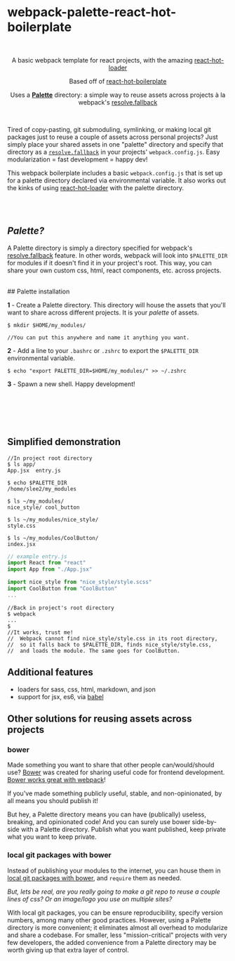 # webpack-palette-react-hot-boilerplate
<br>
<p align="center">A basic webpack template for react projects, with the amazing <a href="https://github.com/gaearon/react-hot-loader/react-hot-loader">react-hot-loader</a></p>

<p align="center">Based off of <a href="https://github.com/gaearon/react-hot-boilerplate">react-hot-boilerplate</a></p>

<p align="center">Uses a <a href="#palette"><b>Palette</b></a> directory: a simple way to reuse assets across projects à la webpack's <a href="http://webpack.github.io/docs/configuration.html#resolve-fallback"> resolve.fallback</a></p>

<br>

Tired of copy-pasting, git submoduling, symlinking, or making local git packages just to reuse a couple of assets across personal projects? Just simply place your shared assets in one "palette" directory and specify that directory as a [`resolve.fallback`](http://webpack.github.io/docs/configuration.html#resolve-fallback) in your projects' `webpack.config.js`.  Easy modularization = fast development = happy dev! 

This webpack boilerplate includes a basic `webpack.config.js` that is set up for a palette directory declared via environmental variable. It also works out the kinks of using [react-hot-loader](https://github.com/gaearon/react-hot-loader/react-hot-loader) with the palette directory.

<br><br>
## <a name="palette"></a> *Palette?*
A Palette directory is simply a directory specified for webpack's [resolve.fallback](http://webpack.github.io/docs/configuration.html#resolve-fallback) feature. In other words, webpack will look into `$PALETTE_DIR` for modules if it doesn't find it in your project's root. This way, you can share your own custom css, html, react components, etc. across projects. 


<br>
## Palette installation

**1** -  Create a Palette directory. This directory will house the assets that you'll want to share across different projects. It is your *palette* of assets.

```
$ mkdir $HOME/my_modules/

//You can put this anywhere and name it anything you want.
```

**2** -  Add a line to your `.bashrc` or `.zshrc` to export the `$PALETTE_DIR` environmental variable.
```
$ echo "export PALETTE_DIR=$HOME/my_modules/" >> ~/.zshrc
```

**3** -  Spawn a new shell. Happy development!

</br></br></br></br>

## Simplified demonstration

```
//In project root directory
$ ls app/
App.jsx  entry.js

$ echo $PALETTE_DIR
/home/slee2/my_modules

$ ls ~/my_modules/
nice_style/ cool_button

$ ls ~/my_modules/nice_style/
style.css

$ ls ~/my_modules/CoolButton/
index.jsx
```
```javascript
// example entry.js
import React from "react"
import App from "./App.jsx"

import nice_style from "nice_style/style.scss"
import CoolButton from "CoolButton"
...
```

```
//Back in project's root directory
$ webpack
...
$
//It works, trust me!
//  Webpack cannot find nice_style/style.css in its root directory,
//  so it falls back to $PALETTE_DIR, finds nice_style/style.css,
//  and loads the module. The same goes for CoolButton.
```
## Additional features
- loaders for sass, css, html, markdown, and json
- support for jsx, es6, via [babel](https://babeljs.io/)

## Other solutions for reusing assets across projects
### bower

Made something you want to share that other people can/would/should use? [Bower](http://bower.io) was created for sharing useful code for frontend development. [Bower works great with webpack](http://webpack.github.io/docs/usage-with-bower.html)!

If you've made something publicly useful, stable, and non-opinionated, by all means you should publish it!

But hey, a Palette directory means you can have (publically) useless, breaking, and opinionated code! And you can surely use bower side-by-side with a Palette directory. Publish what you want published, keep private what you want to keep private.


### local git packages with bower
Instead of publishing your modules to the internet, you can house them in [local git packages with bower](http://stackoverflow.com/questions/13114781/bower-registering-local-git-package), and `require` them as needed.

*But, lets be real, are you really going to make a git repo to reuse a couple lines of css? Or an image/logo you use on multiple sites?*

With local git packages, you can be ensure reproducibility, specify version numbers, among many other good practices. However, using a Palette directory is more convenient; it eliminates almost all overhead to modularize and share a codebase. For smaller, less "mission-critical" projects with very few developers, the added convenience from a Palette directory may be worth giving up that extra layer of control.



